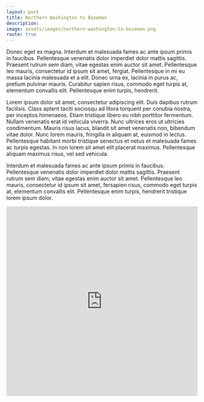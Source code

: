```yaml
---
layout: post
title: Northern Washington to Bozeman
description:
image: assets/images/northern-washington-to-bozeman.png
route: true
---
```


Donec eget ex magna. Interdum et malesuada fames ac ante ipsum primis in faucibus. Pellentesque venenatis dolor imperdiet dolor mattis sagittis.
Praesent rutrum sem diam, vitae egestas enim auctor sit amet. Pellentesque leo mauris, consectetur id ipsum sit amet, fergiat.
Pellentesque in mi eu massa lacinia malesuada et a elit. Donec urna ex, lacinia in purus ac, pretium pulvinar mauris.
Curabitur sapien risus, commodo eget turpis at, elementum convallis elit. Pellentesque enim turpis, hendrerit.

Lorem ipsum dolor sit amet, consectetur adipiscing elit. Duis dapibus rutrum facilisis.
Class aptent taciti sociosqu ad litora torquent per conubia nostra, per inceptos himenaeos. Etiam tristique libero eu nibh porttitor fermentum.
Nullam venenatis erat id vehicula viverra. Nunc ultrices eros ut ultricies condimentum.
Mauris risus lacus, blandit sit amet venenatis non, bibendum vitae dolor. Nunc lorem mauris, fringilla in aliquam at, euismod in lectus.
Pellentesque habitant morbi tristique senectus et netus et malesuada fames ac turpis egestas. In non lorem sit amet elit placerat maximus.
Pellentesque aliquam maximus risus, vel sed vehicula.

Interdum et malesuada fames ac ante ipsum primis in faucibus. Pellentesque venenatis dolor imperdiet dolor mattis sagittis.
Praesent rutrum sem diam, vitae egestas enim auctor sit amet. Pellentesque leo mauris, consectetur id ipsum sit amet, fersapien risus, commodo eget turpis at, elementum convallis elit.
Pellentesque enim turpis, hendrerit tristique lorem ipsum dolor.

<iframe style='border:none' width='100%' height='500px'  src="https://openrouteservice.org/map/#/directions/Seattle,WA,USA/Bozeman,MT,USA/data/55,130,32,198,15,97,4,224,38,9,96,59,2,24,5,192,166,6,113,0,184,64,90,1,24,2,102,32,58,1,152,46,32,6,1,216,1,160,5,142,178,3,97,173,227,8,27,136,195,9,145,164,216,128,78,98,21,152,5,103,103,66,157,54,162,64,49,1,0,3,170,120,17,19,97,202,13,116,8,0,205,224,1,183,75,156,0,79,48,166,144,7,55,205,29,61,128,174,167,147,70,82,0,250,35,233,157,16,192,44,240,141,145,48,48,35,188,0,188,160,1,109,113,8,0,56,1,124,82,128/embed/en-us"></iframe>
